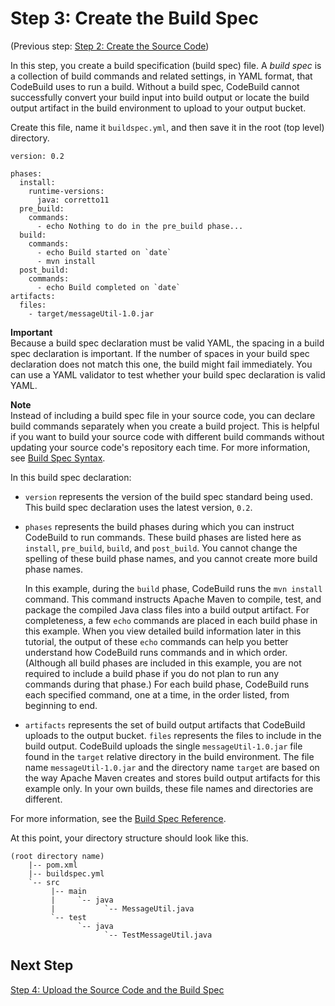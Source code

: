 # Step 3: Create the Build Spec<a name="getting-started-create-build-spec-console"></a>

\(Previous step: [Step 2: Create the Source Code](getting-started-create-source-code-console.md)\)

In this step, you create a build specification \(build spec\) file\. A *build spec* is a collection of build commands and related settings, in YAML format, that CodeBuild uses to run a build\. Without a build spec, CodeBuild cannot successfully convert your build input into build output or locate the build output artifact in the build environment to upload to your output bucket\.

Create this file, name it `buildspec.yml`, and then save it in the root \(top level\) directory\.

```
version: 0.2

phases:
  install:
    runtime-versions:
      java: corretto11
  pre_build:
    commands:
      - echo Nothing to do in the pre_build phase...
  build:
    commands:
      - echo Build started on `date`
      - mvn install
  post_build:
    commands:
      - echo Build completed on `date`
artifacts:
  files:
    - target/messageUtil-1.0.jar
```

**Important**  
Because a build spec declaration must be valid YAML, the spacing in a build spec declaration is important\. If the number of spaces in your build spec declaration does not match this one, the build might fail immediately\. You can use a YAML validator to test whether your build spec declaration is valid YAML\. 

**Note**  
Instead of including a build spec file in your source code, you can declare build commands separately when you create a build project\. This is helpful if you want to build your source code with different build commands without updating your source code's repository each time\. For more information, see [Build Spec Syntax](build-spec-ref.md#build-spec-ref-syntax)\.

In this build spec declaration:
+ `version` represents the version of the build spec standard being used\. This build spec declaration uses the latest version, `0.2`\.
+ `phases` represents the build phases during which you can instruct CodeBuild to run commands\. These build phases are listed here as `install`, `pre_build`, `build`, and `post_build`\. You cannot change the spelling of these build phase names, and you cannot create more build phase names\. 

  In this example, during the `build` phase, CodeBuild runs the `mvn install` command\. This command instructs Apache Maven to compile, test, and package the compiled Java class files into a build output artifact\. For completeness, a few `echo` commands are placed in each build phase in this example\. When you view detailed build information later in this tutorial, the output of these `echo` commands can help you better understand how CodeBuild runs commands and in which order\. \(Although all build phases are included in this example, you are not required to include a build phase if you do not plan to run any commands during that phase\.\) For each build phase, CodeBuild runs each specified command, one at a time, in the order listed, from beginning to end\. 
+ `artifacts` represents the set of build output artifacts that CodeBuild uploads to the output bucket\. `files` represents the files to include in the build output\. CodeBuild uploads the single `messageUtil-1.0.jar` file found in the `target` relative directory in the build environment\. The file name `messageUtil-1.0.jar` and the directory name `target` are based on the way Apache Maven creates and stores build output artifacts for this example only\. In your own builds, these file names and directories are different\. 

For more information, see the [Build Spec Reference](build-spec-ref.md)\.

At this point, your directory structure should look like this\.

```
(root directory name)
    |-- pom.xml
    |-- buildspec.yml
    `-- src
         |-- main
         |     `-- java
         |           `-- MessageUtil.java
         `-- test
               `-- java
                     `-- TestMessageUtil.java
```

## Next Step<a name="getting-started-create-build-spec-console-next"></a>

[Step 4: Upload the Source Code and the Build Spec](getting-started-upload-source-code-console.md)